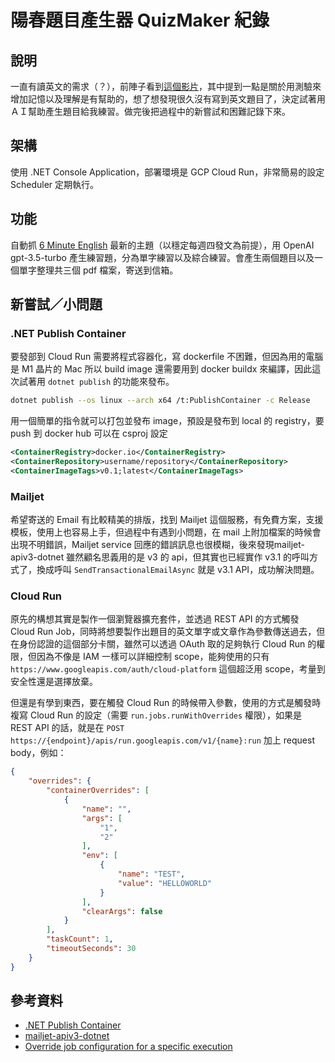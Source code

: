 # 陽春題目產生器 QuizMaker 紀錄

## 說明

一直有讀英文的需求（？），前陣子看到[這個影片](https://youtu.be/MwgWnuSlybY)，其中提到一點是關於用測驗來增加記憶以及理解是有幫助的，想了想發現很久沒有寫到英文題目了，決定試著用ＡＩ幫助產生題目給我練習。做完後把過程中的新嘗試和困難記錄下來。

## 架構

使用 .NET Console Application，部署環境是 GCP Cloud Run，非常簡易的設定 Scheduler 定期執行。

## 功能

自動抓 [6 Minute English](https://www.bbc.co.uk/learningenglish/english/features/6-minute-english_2024) 最新的主題（以穩定每週四發文為前提），用 OpenAI gpt-3.5-turbo 產生練習題，分為單字練習以及綜合練習。會產生兩個題目以及一個單字整理共三個 pdf 檔案，寄送到信箱。

## 新嘗試／小問題

### .NET Publish Container

要發部到 Cloud Run 需要將程式容器化，寫 dockerfile 不困難，但因為用的電腦是 M1 晶片的 Mac 所以 build image 還需要用到 docker buildx 來編譯，因此這次試著用 `dotnet publish` 的功能來發布。

```bash
dotnet publish --os linux --arch x64 /t:PublishContainer -c Release
```

用一個簡單的指令就可以打包並發布 image，預設是發布到 local 的 registry，要 push 到 docker hub 可以在 csproj 設定

```xml
<ContainerRegistry>docker.io</ContainerRegistry>
<ContainerRepository>username/repository</ContainerRepository>
<ContainerImageTags>v0.1;latest</ContainerImageTags>
```

### Mailjet

希望寄送的 Email 有比較精美的排版，找到 Mailjet 這個服務，有免費方案，支援模板，使用上也容易上手，但過程中有遇到小問題，在 mail 上附加檔案的時候會出現不明錯誤，Mailjet service 回應的錯誤訊息也很模糊，後來發現mailjet-apiv3-dotnet 雖然顧名思義用的是 v3 的 api，但其實也已經實作 v3.1 的呼叫方式了，換成呼叫 `SendTransactionalEmailAsync` 就是 v3.1 API，成功解決問題。

### Cloud Run

原先的構想其實是製作一個瀏覽器擴充套件，並透過 REST API 的方式觸發 Cloud Run Job，同時將想要製作出題目的英文單字或文章作為參數傳送過去，但在身份認證的這個部分卡關，雖然可以透過 OAuth 取的足夠執行 Cloud Run 的權限，但因為不像是 IAM 一樣可以詳細控制 scope，能夠使用的只有 `https://www.googleapis.com/auth/cloud-platform` 這個超泛用 scope，考量到安全性還是選擇放棄。

但還是有學到東西，要在觸發 Cloud Run 的時候帶入參數，使用的方式是觸發時複寫 Cloud Run 的設定（需要 `run.jobs.runWithOverrides` 權限），如果是 REST API 的話，就是在 `POST https://{endpoint}/apis/run.googleapis.com/v1/{name}:run` 加上 request body，例如：

```json
{
    "overrides": {
        "containerOverrides": [
            {
                "name": "",
                "args": [
                    "1",
                    "2"
                ],
                "env": [
                    {
                        "name": "TEST",
                        "value": "HELLOWORLD"
                    }
                ],
                "clearArgs": false
            }
        ],
        "taskCount": 1,
        "timeoutSeconds": 30
    }
}
```

## 參考資料

* [.NET Publish Container](https://learn.microsoft.com/en-us/dotnet/core/docker/publish-as-container?source=recommendations&pivots=dotnet-8-0#publish-net-app)
* [mailjet-apiv3-dotnet](https://github.com/mailjet/mailjet-apiv3-dotnet)
* [Override job configuration for a specific execution](https://cloud.google.com/run/docs/execute/jobs#override-job-configuration)
